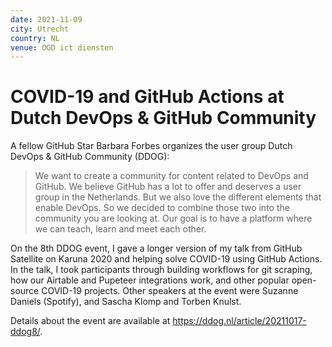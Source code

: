```yaml
---
date: 2021-11-09
city: Utrecht
country: NL
venue: OGD ict diensten
---
```


# COVID-19 and GitHub Actions at Dutch DevOps & GitHub Community

A fellow GitHub Star Barbara Forbes organizes the user group Dutch DevOps & GitHub Community (DDOG):

> We want to create a community for content related to DevOps and GitHub. We believe GitHub has a lot to offer and deserves a user group in the Netherlands. But we also love the different elements that enable DevOps. So we decided to combine those two into the community you are looking at. Our goal is to have a platform where we can teach, learn and meet each other.

On the 8th DDOG event, I gave a longer version of my talk from GitHub Satellite on Karuna 2020 and helping solve COVID-19 using GitHub Actions. In the talk, I took participants through building workflows for git scraping, how our Airtable and Pupeteer integrations work, and other popular open-source COVID-19 projects. Other speakers at the event were Suzanne Daniels (Spotify), and Sascha Klomp and Torben Knulst.

Details about the event are available at https://ddog.nl/article/20211017-ddog8/.
